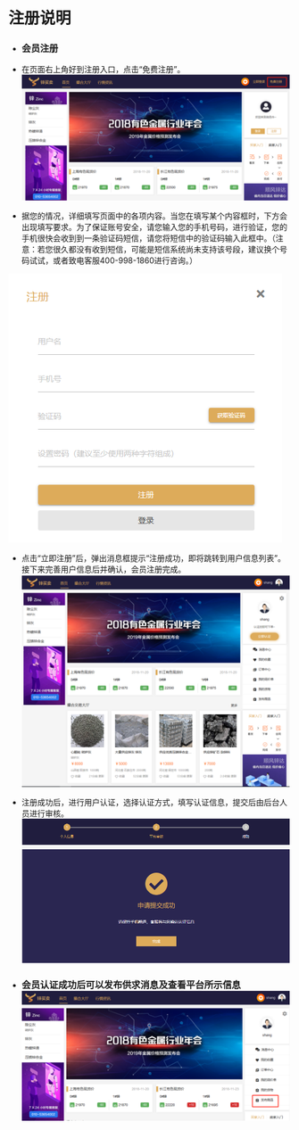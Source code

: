 # **注册说明**

* ### 会员注册
* 在页面右上角好到注册入口，点击“免费注册”。![](/assets/注册1.png)

* 据您的情况，详细填写页面中的各项内容。当您在填写某个内容框时，下方会出现填写要求。为了保证账号安全，请您输入您的手机号码，进行验证，您的手机很快会收到到一条验证码短信，请您将短信中的验证码输入此框中。（注意：若您很久都没有收到短信，可能是短信系统尚未支持该号段，建议换个号码试试，或者致电客服400-998-1860进行咨询。）

![](/assets/注册2.png)

* 点击“立即注册”后，弹出消息框提示“注册成功，即将跳转到用户信息列表”。接下来完善用户信息后并确认，会员注册完成。![](/assets/注册3.png)

* 注册成功后，进行用户认证，选择认证方式，填写认证信息，提交后由后台人员进行审核。![](/assets/认证2.png)

* ### 会员认证成功后可以发布供求消息及查看平台所示信息![](/assets/认证3.png)



